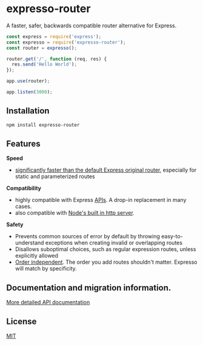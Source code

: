 # expresso-router

A faster, safer, backwards compatible router alternative for Express.

```js
const express = require('express');
const expresso = require('expresso-router');
const router = expresso();

router.get('/', function (req, res) {
  res.send('Hello World');
});

app.use(router);

app.listen(3000);
```

## Installation

```sh
npm install expresso-router
```

## Features

**Speed**
- [significantly faster than the default Express original router](API.md#Speed), especially for static and parameterized routes

**Compatibility**
 - highly compatible with Express [APIs](API.md). A drop-in replacement in many cases.
 - also compatible with [Node's built in http server](https://nodejs.org/api/http.html#http_http_createserver_options_requestlistener). 

**Safety**
 - Prevents common sources of error by default by throwing easy-to-understand exceptions when creating invalid or overlapping routes
 - Disallows suboptimal choices, such as regular expression routes, unless explicitly allowed
 - [Order independent](API.md#route-order-independence). The order you add routes shouldn't matter. Expresso will match by specificity.


## Documentation and migration information.

[More detailed API documentation](API.md)


## License

[MIT](LICENSE)

